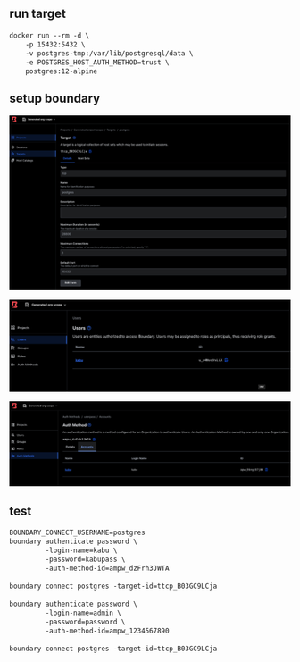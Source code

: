 ## run target
```
docker run --rm -d \
    -p 15432:5432 \
    -v postgres-tmp:/var/lib/postgresql/data \
    -e POSTGRES_HOST_AUTH_METHOD=trust \
    postgres:12-alpine
``` 

## setup boundary
![](img/target.png)

![](img/users.png)

![](img/auth.png)

## test
```shell script
BOUNDARY_CONNECT_USERNAME=postgres
boundary authenticate password \
         -login-name=kabu \
         -password=kabupass \
         -auth-method-id=ampw_dzFrh3JWTA

boundary connect postgres -target-id=ttcp_B03GC9LCja

boundary authenticate password \
         -login-name=admin \
         -password=password \
         -auth-method-id=ampw_1234567890

boundary connect postgres -target-id=ttcp_B03GC9LCja
```